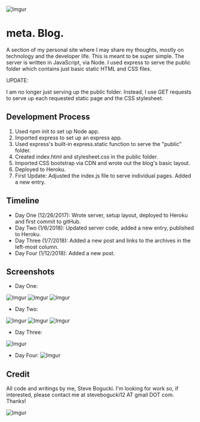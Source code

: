 ![Imgur](https://i.imgur.com/Y2hDR43.png)

# meta. Blog. 

A section of my personal site where I may share my thoughts, mostly on technology and the developer life.  This is meant to be super simple. The server is written in JavaScript, via Node.  I used express to serve the public folder which contains just basic static HTML and CSS files. 

UPDATE: 

I am no longer just serving up the public folder.  Instead, I use GET requests to serve up each requested static page and the CSS stylesheet.  

## Development Process

1. Used npm init to set up Node app.
2. Imported express to set up an express app.
3. Used express's built-in express.static function to serve the "public" folder. 
4. Created index.html and stylesheet.css in the public folder. 
5. Imported CSS bootstrap via CDN and wrote out the blog's basic layout. 
6. Deployed to Heroku. 
7. First Update:  Adjusted the index.js file to serve individual pages.  Added a new entry. 

## Timeline

+ Day One (12/26/2017): Wrote server, setup layout, deployed to Heroku and first commit to gitHub. 
+ Day Two (1/6/2018): Updated server code, added a new entry, published to Heroku. 
+ Day Three (1/7/2018): Added a new post and links to the archives in the left-most column. 
+ Day Four (1/12/2018): Added a new post. 

## Screenshots

+ Day One: 

![Imgur](https://i.imgur.com/09cz8G6.jpg)
![Imgur](https://i.imgur.com/4px1uL6.jpg)
![Imgur](https://i.imgur.com/hUKR9NA.jpg)

+ Day Two:

![Imgur](https://i.imgur.com/QVZrDuJ.jpg)
![Imgur](https://i.imgur.com/7W8OcI1.jpg)
![Imgur](https://i.imgur.com/6udTrk2.jpg)

+ Day Three: 

![Imgur](https://i.imgur.com/DpY8v4q.jpg)

+ Day Four: 
![Imgur](https://i.imgur.com/Kxg8zvN.jpg)

## Credit

All code and writings by me, Steve Bogucki.  I'm looking for work so, if interested, please contact me at stevebogucki12 AT gmail DOT com.  Thanks! 

![Imgur](https://i.imgur.com/eQpSbaF.png)

